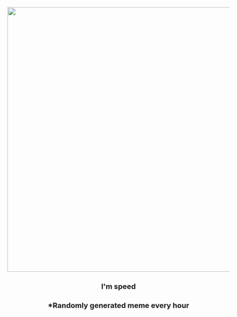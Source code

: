 <p align="center">
        <img src="https://i.redd.it/gzxgrw5a07i91.gif" width="600" height="600">
        </p>
        <h3 align="center">I'm speed</h3>
        <h3 align="center">*Randomly generated meme every hour</h3>
    